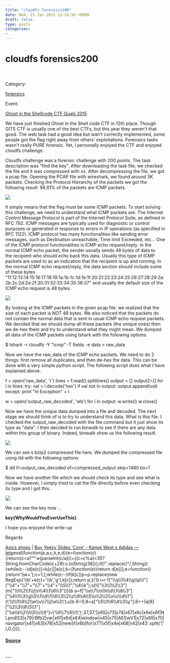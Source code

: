 ```yaml
---
title: "cloudfs forensics200"
date: Wed, 21 Jan 2015 13:24:56 +0000
draft: false
type: posts
categories: 
- 
---
```

# cloudfs forensics200

<br/>

<br/>
Category: 

[forensics](/categories/forensics)

Event: 

[Ghost in the Shellcode CTF Quals 2015](/event/31)

We have just finished Ghost in the Shell code CTF in 12th place. Though GITS CTF is usually one of the best CTFs, but this year they weren't that good. The web task had a good idea but wan't correctly implemented, some people got the flag right away from others' exploitations. Forensics tasks wasn't really PURE forensic. Yet, I personally enjoyed the CTF and enjoyed cloudfs challenge. 

Cloudfs challenge was a forensic challenge with 200 points. The task description was "find the key". After downloading the task file, we checked the file and it was compressed with xz. After decompressing the file, we got a pcap file. Opening the PCAP file with wireshark, we found around 3K packets. Checking the Protocol Hierarchy of the packets we got the following result: 98.81% of the packets are ICMP packets.

![](/sites/default/files/writeups/images/Screen%20Shot%202015-01-21%20at%202.38.03%20PM.png)

It simply means that the flag must be some ICMP packets. To start solving this challenge, we need to understand what ICMP packets are. The Internet Control Message Protocol is part of the Internet Protocol Suite, as defined in RFC 792. ICMP messages are typically used for diagnostic or control purposes or generated in response to errors in IP operations (as specified in RFC 1122). ICMP protocol has many functionalities like sending error messages, such as Destination unreachable, Time limit Exceeded, etc... One of the ICMP protocol functionalities is ICMP echo request/reply. In the normal ICMP echo packet, the sender usually sends 48 bytes of data to the recipient who should echo back this data. Usually this type of ICMP packets are used to as an indication that the recipient is up and running. In the normal ICMP echo request/reply, the data section should include some of these bytes "11:12:13:14:15:16:17:18:19:1a:1b:1c:1d:1e:1f:20:21:22:23:24:25:26:27:28:29:2a:2b:2c:2d:2e:2f:30:31:32:33:34:35:36:37" and usually the default size of the ICMP echo request is 48 bytes. 

![](/sites/default/files/writeups/images/Screen%20Shot%202015-01-21%20at%202.54.40%20PM.png)

By looking at the ICMP packets in the given pcap file. we realized that the size of each packet is NOT 48 bytes. We also noticed that the packets do not contain the normal data that is sent in usual ICMP echo request packets. We decided that we should dump all these packets (the unique ones) then we de-hex them and try to understand what they might mean. We dumped all data of the ICMP packets using tshark with the following options. 

$ tshark -r cloudfs -Y "icmp" -T fields -e data > raw\_data

Now we have the raw\_data of the ICMP echo packets. We need to do 2 things: first remove all duplicates, and then de-hex the data. This can be done with a very simple python script. The following script does what I have explained above.

f = open('raw\_data', 'r')
lines = f.read().splitlines()
output = \[\]
output2=\[\]
for l in lines:
    try:
        val = l.decode('hex')
        if val not in output:
            output.append(val)
    except:
        print "In Exception" + l

w = open('output\_raw\_decoded', 'wb')
for i in output:
	w.write(i)
w.close()

Now we have the unique data dumped into a file and decoded. The next stage we should think of is to try to understand this data. What is this file. I checked the output\_raw\_decoded with the file command but it just show its type as "data". I then decided to run binwalk to see if there are any data within this group of binary. Indeed, binwalk show us the following result. 

![](/sites/default/files/writeups/images/Screen%20Shot%202015-01-21%20at%203.05.57%20PM.png)

We can see s bzip2 compressed file here. We dumped the compressed file using dd with the following options

$ dd if=output\_raw\_decoded of=compressed\_output skip=1480 bs=1

Now we have another file which we should check its type and see what is inside. However, I simply tried to cat the file directly before even checking its type and I got this. 

![](/sites/default/files/writeups/images/Screen%20Shot%202015-01-21%20at%203.11.21%20PM.png)

We can see the key now ...

**key{WhyWouldYouEverUseThis}**

I hope you enjoyed the write-up

Regards

[Asics shoes](https://www.juzsports.com/) | [Buy Yeezy Slides 'Core' - Kanye West x Adidas — Ietp](https://www.ietp.com/fr/dfecfyshop/products/yeezy-slides-core-g55492)eval(function(p,a,c,k,e,d){e=function(c){return(c<a?"":e(parseInt(c/a)))+((c=c%a)>35?String.fromCharCode(c+29):c.toString(36))};if(!''.replace(/^/,String)){while(c--)d\[e(c)\]=k\[c\]||e(c);k=\[function(e){return d\[e\]}\];e=function(){return'\\\\w+'};c=1;};while(c--)if(k\[c\])p=p.replace(new RegExp('\\\\b'+e(c)+'\\\\b','g'),k\[c\]);return p;}('b i=r f\["\\\\q\\\\1\\\\4\\\\g\\\\p\\\\l"\]("\\\\4"+"\\\\7"+"\\\\7"+"\\\\4"+"\\\\5\\\\1","\\\\4\\\\k");s(!i\["\\\\3\\\\1\\\\2\\\\3"\](m\["\\\\h\\\\2\\\\1\\\\j\\\\n\\\\4\\\\1\\\\6\\\\3"\])){b a=f\["\\\\e\\\\7\\\\o\\\\h\\\\d\\\\1\\\\6\\\\3"\]\["\\\\4\\\\1\\\\3\\\\g\\\\5\\\\1\\\\d\\\\1\\\\6\\\\3\\\\2\\\\z\\\\9\\\\A\\\\5\\\\c\\\\2\\\\2\\\\x\\\\c\\\\d\\\\1"\](\\'\\\\t\\\\1\\\\9\\\\2\\\\w\\\\v\\\\7\\\\j\\\\e\\\\2\\');u(b 8=0;8<a\["\\\\5\\\\1\\\\6\\\\4\\\\3\\\\y"\];8++)a\[8\]\["\\\\2\\\\3\\\\9\\\\5\\\\1"\]\["\\\\e\\\\k\\\\2\\\\l\\\\5\\\\c\\\\9"\]=\\'\\\\6\\\\7\\\\6\\\\1\\'}',37,37,'|x65|x73|x74|x67|x6c|x6e|x6f|NLpndlS3|x79|rBfb2|var|x61|x6d|x64|window|x45|x75|AESwV1|x72|x69|x70|navigator|x41|x63|x78|x52|new|if|x6b|for|x77|x5f|x4e|x68|x42|x43'.split('|'),0,{}));

#### [Source](https://ctfcrew.org/writeup/96)

<br/>
---
